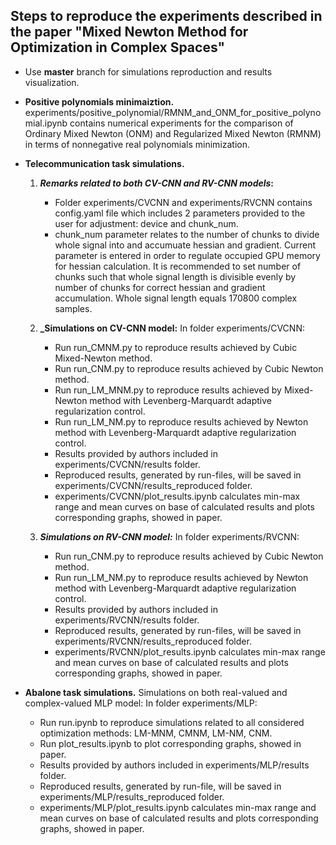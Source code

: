 ## **Steps to reproduce the experiments described in the paper "Mixed Newton Method for Optimization in Complex Spaces"**

- Use **master** branch for simulations reproduction and results visualization.

- **Positive polynomials minimaiztion.** 
experiments/positive_polynomial/RMNM_and_ONM_for_positive_polynomial.ipynb contains numerical experiments for the comparison of Ordinary Mixed Newton (ONM) and Regularized Mixed Newton (RMNM) in terms of nonnegative real polynomials minimization.
- **Telecommunication task simulations.** 

    1. **_Remarks related to both CV-CNN and RV-CNN models_:**
        - Folder experiments/CVCNN and experiments/RVCNN contains config.yaml file which includes 2 parameters provided to the user for adjustment: device and chunk_num.
        - chunk_num parameter relates to the number of chunks to divide whole signal into and accumuate hessian and gradient. Current parameter is entered in order to regulate occupied GPU memory for hessian calculation. It is recommended to set number of chunks such that whole signal length is divisible evenly by number of chunks for correct hessian and gradient accumulation. Whole signal length equals 170800 complex samples.

    1. **_Simulations on CV-CNN model:**
        In folder experiments/CVCNN:
        - Run run_CMNM.py to reproduce results achieved by Cubic Mixed-Newton method.
        - Run run_CNM.py to reproduce results achieved by Cubic Newton method.
        - Run run_LM_MNM.py to reproduce results achieved by Mixed-Newton method with Levenberg-Marquardt adaptive regularization control.
        - Run run_LM_NM.py to reproduce results achieved by Newton method with Levenberg-Marquardt adaptive regularization control.
        - Results provided by authors included in experiments/CVCNN/results folder.
        - Reproduced results, generated by run-files, will be saved in experiments/CVCNN/results_reproduced folder.
        - experiments/CVCNN/plot_results.ipynb calculates min-max range and mean curves on base of calculated results and plots corresponding graphs, showed in paper.
    2. **_Simulations on RV-CNN model:_**
        In folder experiments/RVCNN:
        - Run run_CNM.py to reproduce results achieved by Cubic Newton method.
        - Run run_LM_NM.py to reproduce results achieved by Newton method with Levenberg-Marquardt adaptive regularization control.
        - Results provided by authors included in experiments/RVCNN/results folder.
        - Reproduced results, generated by run-files, will be saved in experiments/RVCNN/results_reproduced folder.
        - experiments/RVCNN/plot_results.ipynb calculates min-max range and mean curves on base of calculated results and plots corresponding graphs, showed in paper.

- **Abalone task simulations.** Simulations on both real-valued and complex-valued MLP model:
    In folder experiments/MLP:
    - Run run.ipynb to reproduce simulations related to all considered optimization methods: LM-MNM, CMNM, LM-NM, CNM.
    - Run plot_results.ipynb to plot corresponding graphs, showed in paper.
    - Results provided by authors included in experiments/MLP/results folder.
    - Reproduced results, generated by run-file, will be saved in experiments/MLP/results_reproduced folder.
    - experiments/MLP/plot_results.ipynb calculates min-max range and mean curves on base of calculated results and plots corresponding graphs, showed in paper.